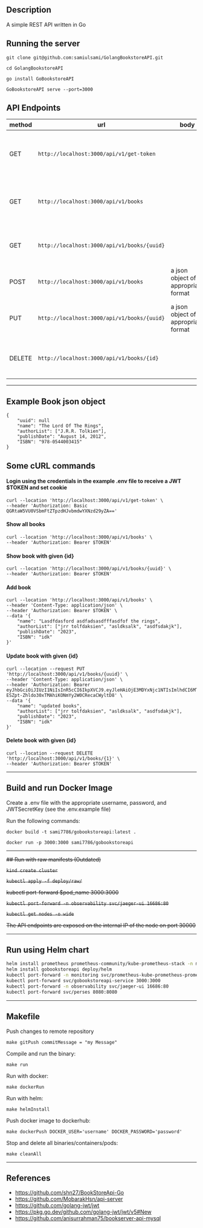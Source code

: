 ## Description

A simple REST API written in Go

## Running the server

`git clone git@github.com:samiulsami/GolangBookstoreAPI.git`

`cd GolangBookstoreAPI`

`go install GoBookstoreAPI`

`GoBookstoreAPI serve --port=3000`

## API Endpoints

|method| url                                          | body                                        | actions                            |
|---|----------------------------------------------|---------------------------------------------|------------------------------------|
|GET| `http://localhost:3000/api/v1/get-token`     |  | Set cookie and receive a jwt token |
|GET| `http://localhost:3000/api/v1/books`         |                                             | returns all books in a JSON array  |
|GET| `http://localhost:3000/api/v1/books/{uuid}`  |                                             | returns book with given uuid       |
|POST| `http://localhost:3000/api/v1/books`         | a json object of appropriate format         | adds a book                        |
|PUT| `http://localhost:3000/api/v1/books/{uuid}`  | a json object of appropriate format                                 | updates book with given uuid       |
|DELETE| `http://localhost:3000/api/v1/books/{id}` |   | deletes book with given uuid       |

---

## Example Book json object
``````
{
    "uuid": null
    "name": "The Lord Of The Rings",
    "authorList": ["J.R.R. Tolkien"],
    "publishDate": "August 14, 2012",
    "ISBN": "978-0544003415"
}
``````

## Some cURL commands
#### Login using the credentials in the example .env file to receive a JWT $TOKEN and set cookie
```
curl --location 'http://localhost:3000/api/v1/get-token' \
--header 'Authorization: Basic QGRtaW5VU0VSbmFtZTpzdHJvbmdwYXNzd29yZA=='
```
#### Show all books
```
curl --location 'http://localhost:3000/api/v1/books' \
--header 'Authorization: Bearer $TOKEN'
```
#### Show book with given {id}
```
curl --location 'http://localhost:3000/api/v1/books/{uuid}' \
--header 'Authorization: Bearer $TOKEN'
```
#### Add book
```
curl --location 'http://localhost:3000/api/v1/books' \
--header 'Content-Type: application/json' \
--header 'Authorization: Bearer $TOKEN' \
--data '{
    "name": "Lasdfdasford asdfadsasdfffasdfof the rings",
    "authorList": ["jrr tolfdaksien", "asldksalk", "asdfsdakjk"],
    "publishDate": "2023",
    "ISBN": "idk"
}'
```
#### Update book with given {id}
```
curl --location --request PUT 'http://localhost:3000/api/v1/books/{uuid}' \
--header 'Content-Type: application/json' \
--header 'Authorization: Bearer eyJhbGciOiJIUzI1NiIsInR5cCI6IkpXVCJ9.eyJleHAiOjE3MDYxNjc1NTIsImlhdCI6MTcwNjE2NzI1Miwic3ViIjoiQGRtaW5VU0VSbmFtZSJ9.sw-ESZpt-Zhldo30xTMAhiKONmYy2W0CRecaCWyltD8' \
--data '{
    "name": "updated books",
    "authorList": ["jrr tolfdaksien", "asldksalk", "asdfsdakjk"],
    "publishDate": "2023",
    "ISBN": "idk"
}'
```
#### Delete book with given {id}
```    
curl --location --request DELETE 'http://localhost:3000/api/v1/books/{1}' \
--header 'Authorization: Bearer $TOKEN'
```
----

## Build and run Docker Image

Create a .env file with the appropriate username, password, and JWTSecretKey (see the .env.example file)

Run the following commands:

``docker build -t sami7786/gobookstoreapi:latest .``

``docker run -p 3000:3000 sami7786/gobookstoreapi``

---

~~## Run with raw manifests (Outdated)~~

~~``kind create cluster``~~

~~``kubectl apply -f deploy/raw/``~~

~~kubectl port-forward $pod_name 3000:3000~~

~~``kubectl port-forward -n observability svc/jaeger-ui 16686:80``~~

~~``kubectl get nodes -o wide``~~

~~The API endpoints are exposed on the internal IP of the node on port 30000~~

---

## Run using Helm chart

```bash
helm install prometheus prometheus-community/kube-prometheus-stack -n monitoring --create-namespace
helm install gobookstoreapi deploy/helm
kubectl port-forward -n monitoring svc/prometheus-kube-prometheus-prometheus 9090:9090
kubectl port-forward svc/gobookstoreapi-service 3000:3000
kubectl port-forward -n observability svc/jaeger-ui 16686:80
kubectl port-forward svc/perses 8080:8080
```

---

## Makefile

Push changes to remote repository

``make gitPush commitMessage = "my Message"``

Compile and run the binary:

``make run``

Run with docker:

``make dockerRun``

Run with helm:

``make helmInstall``

Push docker image to dockerhub:

``make dockerPush DOCKER_USER='username' DOCKER_PASSWORD='password'``

Stop and delete all binaries/containers/pods:

``make cleanAll``

---


## References

- https://github.com/shn27/BookStoreApi-Go
- https://github.com/MobarakHsn/api-server
- https://github.com/golang-jwt/jwt
- https://pkg.go.dev/github.com/golang-jwt/jwt/v5#New
- https://github.com/anisurrahman75/bookserver-api-mysql
